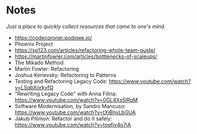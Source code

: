 # Notes
*Just a place to quickly collect resources that came to one's mind.*

* https://codecoroner.podigee.io/
* Phoenix Project
* https://xp123.com/articles/refactoring-whole-team-guide/
* https://martinfowler.com/articles/bottlenecks-of-scaleups/
* The Mikado Method
* Martin Fowler: Refactoring
* Joshua Kerievsky: Refactoring to Patterns
* Testing and Refactoring Legacy Code: https://www.youtube.com/watch?v=LSqbXorkyfQ
* "Rewriting Legacy Code" with Anna Filina: https://www.youtube.com/watch?v=0GL4Xs5lRqM
* Software Modernisation, by Sandro Mancuso: https://www.youtube.com/watch?v=tXiBhxLbGUA
* Jakub Pilimon: Refactor and do it safely: https://www.youtube.com/watch?v=toqfiv4o7jA
